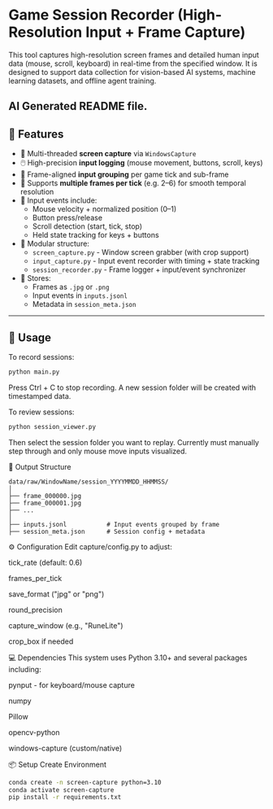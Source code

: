 # Game Session Recorder (High-Resolution Input + Frame Capture)

This tool captures high-resolution screen frames and detailed human input data (mouse, scroll, keyboard) in real-time from the specified window. 
It is designed to support data collection for vision-based AI systems, machine learning datasets, and offline agent training.


AI Generated README file.
---

## 🔧 Features

- 🔁 Multi-threaded **screen capture** via `WindowsCapture`
- 🖱️ High-precision **input logging** (mouse movement, buttons, scroll, keys)
- 🧠 Frame-aligned **input grouping** per game tick and sub-frame
- 📸 Supports **multiple frames per tick** (e.g. 2–6) for smooth temporal resolution
- 🧪 Input events include:
  - Mouse velocity + normalized position (0–1)
  - Button press/release
  - Scroll detection (start, tick, stop)
  - Held state tracking for keys + buttons
- 🧱 Modular structure:
  - `screen_capture.py` - Window screen grabber (with crop support)
  - `input_capture.py` - Input event recorder with timing + state tracking
  - `session_recorder.py` - Frame logger + input/event synchronizer
- 📝 Stores:
  - Frames as `.jpg` or `.png`
  - Input events in `inputs.jsonl`
  - Metadata in `session_meta.json`

---

## 🧪 Usage

To record sessions:
```bash
python main.py
```
Press Ctrl + C to stop recording. A new session folder will be created with timestamped data.

To review sessions:
```bash
python session_viewer.py
```
Then select the session folder you want to replay. Currently must manually step through and only mouse move inputs visualized.

📁 Output Structure
```
data/raw/WindowName/session_YYYYMMDD_HHMMSS/
│
├── frame_000000.jpg
├── frame_000001.jpg
├── ...
│
├── inputs.jsonl           # Input events grouped by frame
├── session_meta.json      # Session config + metadata
```

⚙️ Configuration
Edit capture/config.py to adjust:

tick_rate (default: 0.6)

frames_per_tick

save_format ("jpg" or "png")

round_precision

capture_window (e.g., "RuneLite")

crop_box if needed

💻 Dependencies
This system uses Python 3.10+ and several packages including:

pynput - for keyboard/mouse capture

numpy

Pillow

opencv-python

windows-capture (custom/native)

📦 Setup
Create Environment
```bash
conda create -n screen-capture python=3.10
conda activate screen-capture
pip install -r requirements.txt
```